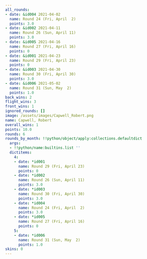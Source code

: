 ```yaml
---
all_rounds:
- date: &id004 2021-04-02
  name: Round 24 (Fri, April  2)
  points: 3.0
- date: &id002 2021-04-11
  name: Round 26 (Sun, April 11)
  points: 3.0
- date: &id005 2021-04-16
  name: Round 27 (Fri, April 16)
  points: 0
- date: &id001 2021-04-23
  name: Round 29 (Fri, April 23)
  points: 0
- date: &id003 2021-04-30
  name: Round 30 (Fri, April 30)
  points: 3.0
- date: &id006 2021-05-02
  name: Round 31 (Sun, May  2)
  points: 1.0
back_wins: 2
flight_wins: 3
front_wins: 1
ignored_rounds: []
image: /assets/images/Capwell_Robert.png
name: Capwell, Robert
overall_wins: 1
points: 10.0
rounds: 6
rounds_by_month: !!python/object/apply:collections.defaultdict
  args:
  - !!python/name:builtins.list ''
  dictitems:
    4:
    - date: *id001
      name: Round 29 (Fri, April 23)
      points: 0
    - date: *id002
      name: Round 26 (Sun, April 11)
      points: 3.0
    - date: *id003
      name: Round 30 (Fri, April 30)
      points: 3.0
    - date: *id004
      name: Round 24 (Fri, April  2)
      points: 3.0
    - date: *id005
      name: Round 27 (Fri, April 16)
      points: 0
    5:
    - date: *id006
      name: Round 31 (Sun, May  2)
      points: 1.0
skins: 0
---
```

